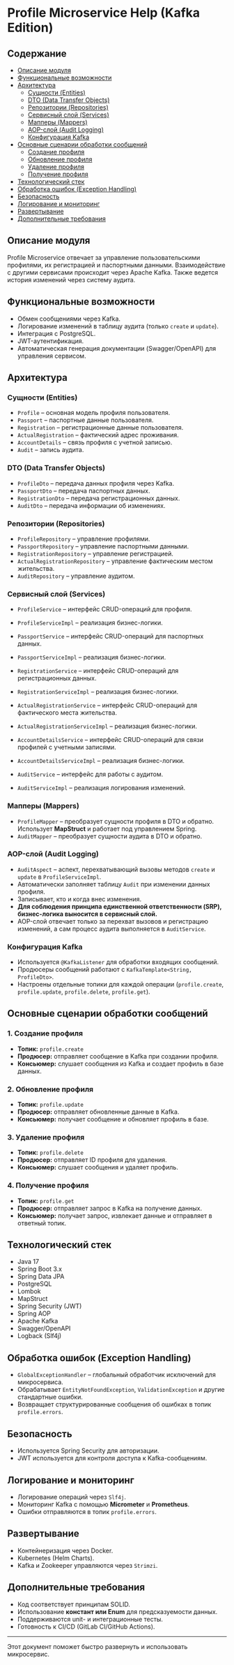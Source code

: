 # Profile Microservice Help (Kafka Edition)

## Содержание

- [Описание модуля](#описание-модуля)
- [Функциональные возможности](#функциональные-возможности)
- [Архитектура](#архитектура)
    - [Сущности (Entities)](#сущности-entities)
    - [DTO (Data Transfer Objects)](#dto-data-transfer-objects)
    - [Репозитории (Repositories)](#репозитории-repositories)
    - [Сервисный слой (Services)](#сервисный-слой-services)
    - [Мапперы (Mappers)](#мапперы-mappers)
    - [AOP-слой (Audit Logging)](#aop-слой-audit-logging)
    - [Конфигурация Kafka](#конфигурация-kafka)
- [Основные сценарии обработки сообщений](#основные-сценарии-обработки-сообщений)
    - [Создание профиля](#1-создание-профиля)
    - [Обновление профиля](#2-обновление-профиля)
    - [Удаление профиля](#3-удаление-профиля)
    - [Получение профиля](#4-получение-профиля)
- [Технологический стек](#технологический-стек)
- [Обработка ошибок (Exception Handling)](#обработка-ошибок-exception-handling)
- [Безопасность](#безопасность)
- [Логирование и мониторинг](#логирование-и-мониторинг)
- [Развертывание](#развертывание)
- [Дополнительные требования](#дополнительные-требования)

## Описание модуля

Profile Microservice отвечает за управление пользовательскими профилями, их регистрацией и паспортными данными. Взаимодействие с другими сервисами происходит через Apache Kafka. Также ведется история изменений через систему аудита.

## Функциональные возможности

- Обмен сообщениями через Kafka.
- Логирование изменений в таблицу аудита (только `create` и `update`).
- Интеграция с PostgreSQL.
- JWT-аутентификация.
- Автоматическая генерация документации (Swagger/OpenAPI) для управления сервисом.

## Архитектура

### Сущности (Entities)

- `Profile` – основная модель профиля пользователя.
- `Passport` – паспортные данные пользователя.
- `Registration` – регистрационные данные пользователя.
- `ActualRegistration` – фактический адрес проживания.
- `AccountDetails` – связь профиля с учетной записью.
- `Audit` – запись аудита.

### DTO (Data Transfer Objects)

- `ProfileDto` – передача данных профиля через Kafka.
- `PassportDto` – передача паспортных данных.
- `RegistrationDto` – передача регистрационных данных.
- `AuditDto` – передача информации об изменениях.

### Репозитории (Repositories)

- `ProfileRepository` – управление профилями.
- `PassportRepository` – управление паспортными данными.
- `RegistrationRepository` – управление регистрацией.
- `ActualRegistrationRepository` – управление фактическим местом жительства.
- `AuditRepository` – управление аудитом.

### Сервисный слой (Services)

- `ProfileService` – интерфейс CRUD-операций для профиля.

- `ProfileServiceImpl` – реализация бизнес-логики.

- `PassportService` – интерфейс CRUD-операций для паспортных данных.

- `PassportServiceImpl` – реализация бизнес-логики.

- `RegistrationService` – интерфейс CRUD-операций для регистрационных данных.

- `RegistrationServiceImpl` – реализация бизнес-логики.

- `ActualRegistrationService` – интерфейс CRUD-операций для фактического места жительства.

- `ActualRegistrationServiceImpl` – реализация бизнес-логики.

- `AccountDetailsService` – интерфейс CRUD-операций для связи профилей с учетными записями.

- `AccountDetailsServiceImpl` – реализация бизнес-логики.

- `AuditService` – интерфейс для работы с аудитом.

- `AuditServiceImpl` – реализация логирования изменений.

### Мапперы (Mappers)

- `ProfileMapper` – преобразует сущности профиля в DTO и обратно. Использует **MapStruct** и работает под управлением Spring.
- `AuditMapper` – преобразует сущности аудита в DTO и обратно.

### AOP-слой (Audit Logging)

- `AuditAspect` – аспект, перехватывающий вызовы методов `create` и `update` в `ProfileServiceImpl`.
- Автоматически заполняет таблицу `Audit` при изменении данных профиля.
- Записывает, кто и когда внес изменения.
- **Для соблюдения принципа единственной ответственности (SRP), бизнес-логика выносится в сервисный слой.**
- AOP-слой отвечает только за перехват вызовов и регистрацию изменений, а сам процесс аудита выполняется в `AuditService`.

### Конфигурация Kafka

- Используется `@KafkaListener` для обработки входящих сообщений.
- Продюсеры сообщений работают с `KafkaTemplate<String, ProfileDto>`.
- Настроены отдельные топики для каждой операции (`profile.create`, `profile.update`, `profile.delete`, `profile.get`).

## Основные сценарии обработки сообщений

### 1. Создание профиля

- **Топик:** `profile.create`
- **Продюсер:** отправляет сообщение в Kafka при создании профиля.
- **Консьюмер:** слушает сообщения из Kafka и создает профиль в базе данных.

### 2. Обновление профиля

- **Топик:** `profile.update`
- **Продюсер:** отправляет обновленные данные в Kafka.
- **Консьюмер:** получает сообщение и обновляет профиль в базе.

### 3. Удаление профиля

- **Топик:** `profile.delete`
- **Продюсер:** отправляет ID профиля для удаления.
- **Консьюмер:** слушает сообщения и удаляет профиль.

### 4. Получение профиля

- **Топик:** `profile.get`
- **Продюсер:** отправляет запрос в Kafka на получение данных.
- **Консьюмер:** получает запрос, извлекает данные и отправляет в ответный топик.

## Технологический стек

- Java 17
- Spring Boot 3.x
- Spring Data JPA
- PostgreSQL
- Lombok
- MapStruct
- Spring Security (JWT)
- Spring AOP
- Apache Kafka
- Swagger/OpenAPI
- Logback (Slf4j)

## Обработка ошибок (Exception Handling)

- `GlobalExceptionHandler` – глобальный обработчик исключений для микросервиса.
- Обрабатывает `EntityNotFoundException`, `ValidationException` и другие стандартные ошибки.
- Возвращает структурированные сообщения об ошибках в топик `profile.errors`.

## Безопасность

- Используется Spring Security для авторизации.
- JWT используется для контроля доступа к Kafka-сообщениям.

## Логирование и мониторинг

- Логирование операций через `Slf4j`.
- Мониторинг Kafka с помощью **Micrometer** и **Prometheus**.
- Ошибки отправляются в топик `profile.errors`.

## Развертывание

- Контейнеризация через Docker.
- Kubernetes (Helm Charts).
- Kafka и Zookeeper управляются через `Strimzi`.

## Дополнительные требования

- Код соответствует принципам SOLID.
- Использование **констант или Enum** для предсказуемости данных.
- Поддерживаются unit- и интеграционные тесты.
- Готовность к CI/CD (GitLab CI/GitHub Actions).

---

Этот документ поможет быстро развернуть и использовать микросервис.
